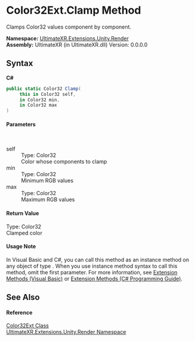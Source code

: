 # Color32Ext.Clamp Method 
 

Clamps Color32 values component by component.

**Namespace:**&nbsp;<a href="N_UltimateXR_Extensions_Unity_Render">UltimateXR.Extensions.Unity.Render</a><br />**Assembly:**&nbsp;UltimateXR (in UltimateXR.dll) Version: 0.0.0.0

## Syntax

**C#**<br />
``` C#
public static Color32 Clamp(
	 this in Color32 self,
	 in Color32 min,
	 in Color32 max
)
```


#### Parameters
&nbsp;<dl><dt>self</dt><dd>Type: Color32<br />Color whose components to clamp</dd><dt>min</dt><dd>Type: Color32<br />Minimum RGB values</dd><dt>max</dt><dd>Type: Color32<br />Maximum RGB values</dd></dl>

#### Return Value
Type: Color32<br />Clamped color

#### Usage Note
In Visual Basic and C#, you can call this method as an instance method on any object of type . When you use instance method syntax to call this method, omit the first parameter. For more information, see <a href="https://docs.microsoft.com/dotnet/visual-basic/programming-guide/language-features/procedures/extension-methods" target="_blank" rel="noopener noreferrer">Extension Methods (Visual Basic)</a> or <a href="https://docs.microsoft.com/dotnet/csharp/programming-guide/classes-and-structs/extension-methods" target="_blank" rel="noopener noreferrer">Extension Methods (C# Programming Guide)</a>.

## See Also


#### Reference
<a href="T_UltimateXR_Extensions_Unity_Render_Color32Ext">Color32Ext Class</a><br /><a href="N_UltimateXR_Extensions_Unity_Render">UltimateXR.Extensions.Unity.Render Namespace</a><br />